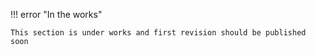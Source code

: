 !!! error "In the works"

    This section is under works and first revision should be published soon

